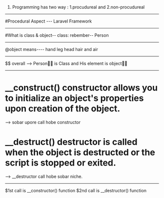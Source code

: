 1. Programming has two way : 1.procudureal and 2.non-procudureal
________________________________________________________________
#Procedural Aspect --- Laravel Framework
________________________________________________________________
#What is class & object-- class: rebember-- Person
________________________________________________________________
@object means---- hand leg head hair and air 
________________________________________________________________
$$ overall --> Person🤵🏻 is Class and His element is object👋🏻
________________________________________________________________

# __construct() constructor allows you to initialize an object's properties upon creation of the object.

--> sobar upore call hobe constructor

# __destruct() destructor is called when the object is destructed or the script is stopped or exited.

--> __destructor call hobe sobar niche.
___________________________________________________________

$1st call is __constructor() function
$2nd call is __destructor() function
















